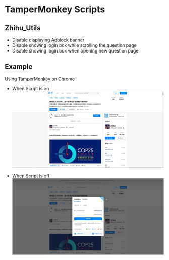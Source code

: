 # TamperMonkey Scripts

## Zhihu_Utils

* Disable displaying Adblock banner
* Disable showing login box while scrolling the question page
* Disable showing login box when opening new question page

## Example

Using [TamperMonkey](http://www.tampermonkey.net/) on Chrome

* When Script is on
![Open](open.jpg)

* When Script is off
![Unopen](unopen.jpg)